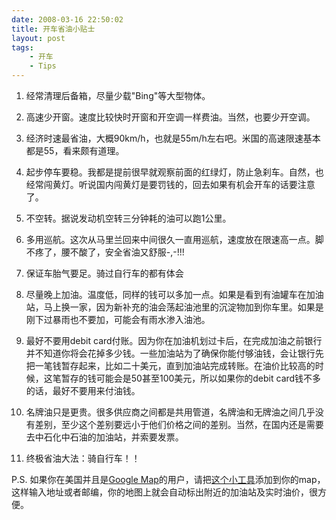 ```yaml
---
date: 2008-03-16 22:50:02
title: 开车省油小贴士
layout: post
tags:
    - 开车
    - Tips
---
```

1. 经常清理后备箱，尽量少载"Bing"等大型物体。

2. 高速少开窗。速度比较快时开窗和开空调一样费油。当然，也要少开空调。

3. 经济时速最省油，大概90km/h，也就是55m/h左右吧。米国的高速限速基本都是55，看来颇有道理。

4. 起步停车要稳。我都是提前很早就观察前面的红绿灯，防止急刹车。自然，也经常闯黄灯。听说国内闯黄灯是要罚钱的，回去如果有机会开车的话要注意了。

5. 不空转。据说发动机空转三分钟耗的油可以跑1公里。

6. 多用巡航。这次从马里兰回来中间很久一直用巡航，速度放在限速高一点。脚不疼了，腰不酸了，安全省油又舒服-,-!!!

7. 保证车胎气要足。骑过自行车的都有体会

8. 尽量晚上加油。温度低，同样的钱可以多加一点。如果是看到有油罐车在加油站，马上换一家，因为新补充的油会荡起油池里的沉淀物加到你车里。如果是刚下过暴雨也不要加，可能会有雨水渗入油池。

9. 最好不要用debit card付账。因为你在加油机划过卡后，在完成加油之前银行并不知道你将会花掉多少钱。一些加油站为了确保你能付够油钱，会让银行先把一笔钱暂存起来，比如二十美元，直到加油站完成转账。在油价比较高的时候，这笔暂存的钱可能会是50甚至100美元，所以如果你的debit card钱不多的话，最好不要用来付油钱。

10. 名牌油只是更贵。很多供应商之间都是共用管道，名牌油和无牌油之间几乎没有差别，至少这个差别要远小于他们价格之间的差别。当然，在国内还是需要去中石化中石油的加油站，并索要发票。

11. 终极省油大法：骑自行车！！

P.S. 如果你在美国并且是<a href="http://maps.google.com" target="_blank">Google Map</a>的用户，请把<a href="http://maps.google.com/ig/directory?synd=mpl&amp;pid=mpl&amp;features=sharedmap%2Cgeofeed&amp;backlink=http%3A%2F%2Fmaps.google.com%2Fmaps%2Fmm%3Fie%3DUTF8%26hl%3Den%26ll%3D40.805607%2C-77.902466%26spn%3D0.109146%2C0.233459%26z%3D12&amp;hl=en&amp;gl=us&amp;num=24&amp;url=http://www.gasbuddy.com/GoogleGadget.aspx&amp;output=html">这个小工具</a>添加到你的map，这样输入地址或者邮编，你的地图上就会自动标出附近的加油站及实时油价，很方便。
